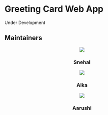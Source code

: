 <h1> Greeting Card Web App</h1>

Under Development

<h2>Maintainers</h2>

<div class="tablecards">
    <div class="card" style="text-align:center;">
    <img src="https://avatars0.githubusercontent.com/u/58397197?s=400&u=2235e19fae70bb10e7fff4dbbb7d2ee63f73cdd9&v=4">
    <div class="container">
      <h3>Snehal</h3>
    </div>
  </div>

  <div class="card" style="text-align:center;">
    <img src="https://avatars0.githubusercontent.com/u/58396306?s=400&u=b7b05a39d70b99d96a6cf7e03edeb8f11aef112c&v=4">
    <div class="container">
      <h3>Alka</h3>
    </div>
  </div>


  <div class="card" style="text-align:center;">
    <img src="https://avatars1.githubusercontent.com/u/58389098?s=400&u=f3f311649ce839abd0ea3fd57674a818030b5549&v=4">
    <div class="container">
      <h3>Aarushi</h3>
    </div>
  </div>
</div>
